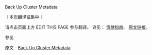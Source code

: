  Back Up Cluster Metadata

 ！本页翻译征集中！

请点击页面上方 EDIT THIS PAGE 参与翻译。
详见：
[贡献指南]( https://github.com/JinMuInfo/MongoDB-Manual-zh/blob/master/CONTRIBUTING.md )、
[原文链接](  https://docs.mongodb.com/manual/tutorial/backup-sharded-cluster-metadata/  )。

 参见

原文 - [Back Up Cluster Metadata]( https://docs.mongodb.com/manual/tutorial/backup-sharded-cluster-metadata/ )

